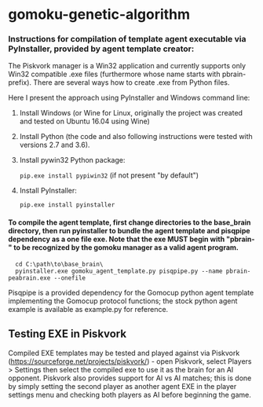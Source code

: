 # gomoku-genetic-algorithm

### Instructions for compilation of template agent executable via PyInstaller, provided by agent template creator:

The Piskvork manager is a Win32 application and currently supports only Win32 compatible .exe files (furthermore whose name starts with pbrain- prefix). There are several ways how to create .exe from Python files.

Here I present the approach using PyInstaller and Windows command line:

1. Install Windows (or Wine for Linux, originally the project was created and tested on Ubuntu 16.04 using Wine)
2. Install Python (the code and also following instructions were tested with versions 2.7 and 3.6).
3. Install pywin32 Python package:
   
      `pip.exe install pypiwin32` (if not present "by default")
5. Install PyInstaller:
   
      `pip.exe install pyinstaller`

#### To compile the agent template, first change directories to the base_brain directory, then run pyinstaller to bundle the agent template and pisqpipe dependency as a one file exe. Note that the exe MUST begin with "pbrain-" to be recognized by the gomoku manager as a valid agent program.

      cd C:\path\to\base_brain\
      pyinstaller.exe gomoku_agent_template.py pisqpipe.py --name pbrain-peabrain.exe --onefile

Pisqpipe is a provided dependency for the Gomocup python agent template implementing the Gomocup protocol functions; the stock python agent example is available as example.py for reference.

## Testing EXE in Piskvork
Compiled EXE templates may be tested and played against via Piskvork (https://sourceforge.net/projects/piskvork/) - open Piskvork, select Players > Settings then select the compiled exe to use it as the brain for an AI opponent. Piskvork also provides support for AI vs AI matches; this is done by simply setting the second player as another agent EXE in the player settings menu and checking both players as AI before beginning the game.
